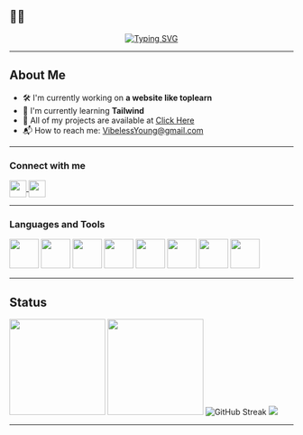## 🧑‍💻

<p align="center">
  <a href="https://mamrez.dev" target="_blank">
    <img
      src="https://readme-typing-svg.demolab.com?font=Fira+Code&size=28&duration=2800&pause=900&color=3DDCFF&center=true&vCenter=true&width=600&lines=Hi;I'm+Just+a+Programmer;That's+it."
      alt="Typing SVG"
    />
  </a>
</p>

---

## About Me

- 🛠️ I'm currently working on **a website like toplearn**
- 🌱 I'm currently learning **Tailwind**
- 📁 All of my projects are available at <a href="https://github.com/VibelessYoung?tab=repositories">Click Here</a>
- 📬 How to reach me: <a href="mailto:VibelessYoung@gmail.com">VibelessYoung@gmail.com</a>

---

### Connect with me

<a href="https://t.me/VibelessYoung">
  <img src="https://img.shields.io/badge/Telegram-26A5E4?logo=telegram&logoColor=white" style="height:30px; vertical-align:middle;" />
</a>
<a href="https://instagram.com/Vibeless.Young">
  <img src="https://img.shields.io/badge/Instagram-E4405F?logo=instagram&logoColor=white" style="height:30px; vertical-align:middle;" />
</a>

---

### Languages and Tools

<p>
<img src="https://cdn.jsdelivr.net/gh/devicons/devicon/icons/html5/html5-original.svg" height="52" />
<img src="https://cdn.jsdelivr.net/gh/devicons/devicon/icons/css3/css3-original.svg" height="52" />
<img src="https://cdn.jsdelivr.net/gh/devicons/devicon/icons/sass/sass-original.svg" height="52" />
<img src="https://cdn.jsdelivr.net/gh/devicons/devicon/icons/bootstrap/bootstrap-original.svg" height="52" />
<img src="https://cdn.jsdelivr.net/gh/devicons/devicon/icons/javascript/javascript-original.svg" height="52" />
<img src="https://cdn.jsdelivr.net/gh/devicons/devicon/icons/react/react-original.svg" height="52" />
<img src="https://cdn.simpleicons.org/tailwindcss/06B6D4" height="52" />
<img src="https://cdn.jsdelivr.net/gh/devicons/devicon/icons/vscode/vscode-original.svg" height="52" />

</p>

---

## Status

<p align="left">
  <img src="https://github-readme-stats.vercel.app/api?username=VibelessYoung&show_icons=true&theme=tokyonight&include_all_commits=true" height="170"/>
  <img src="https://github-readme-stats.vercel.app/api/top-langs/?username=VibelessYoung&layout=compact&langs_count=8&theme=tokyonight" height="170"/>
  <img src="https://streak-stats.demolab.com?user=VibelessYoung&theme=tokyonight" alt="GitHub Streak" />
  <img src="https://github-profile-trophy.vercel.app/?username=VibelessYoung&theme=tokyonight&row=1&column=6" />
</p>

---
